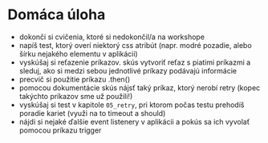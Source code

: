 # Domáca úloha
- dokonči si cvičenia, ktoré si nedokončil/a na workshope
- napíš test, ktorý overí niektorý css atribút (napr. modré pozadie, alebo šírku nejakého elementu v aplikácii)
- vyskúšaj si reťazenie príkazov. skús vytvoriť reťaz s piatimi príkazmi a sleduj, ako si medzi sebou jednotlivé príkazy podávajú informácie
- precvič si použitie príkazu .then()
- pomocou dokumentácie skús nájsť taký príkaz, ktorý nerobí retry (kopec takýchto príkazov sme už použili!)
- vyskúšaj si test v kapitole `05_retry`, pri ktorom počas testu prehodíš poradie kariet (využi na to timeout a should)
- nájdi si nejaké ďalšie event listenery v aplikácii a pokús sa ich vyvolať pomocou príkazu trigger